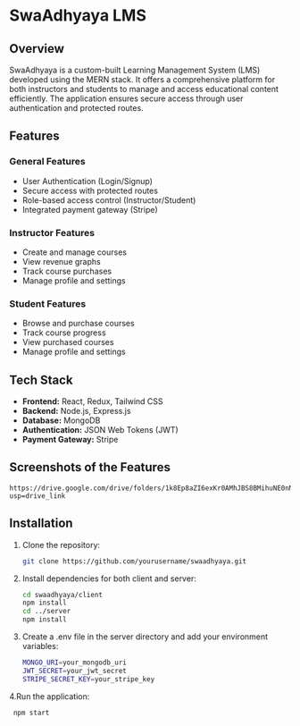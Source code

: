 # SwaAdhyaya LMS

## Overview

SwaAdhyaya is a custom-built Learning Management System (LMS) developed using the MERN stack. It offers a comprehensive platform for both instructors and students to manage and access educational content efficiently. The application ensures secure access through user authentication and protected routes.

## Features

### General Features

- User Authentication (Login/Signup)
- Secure access with protected routes
- Role-based access control (Instructor/Student)
- Integrated payment gateway (Stripe)

### Instructor Features

- Create and manage courses
- View revenue graphs
- Track course purchases
- Manage profile and settings

### Student Features

- Browse and purchase courses
- Track course progress
- View purchased courses
- Manage profile and settings

## Tech Stack

- **Frontend:** React, Redux, Tailwind CSS
- **Backend:** Node.js, Express.js
- **Database:** MongoDB
- **Authentication:** JSON Web Tokens (JWT)
- **Payment Gateway:** Stripe

## Screenshots of the Features 

    https://drive.google.com/drive/folders/1k8Ep8aZI6exKr0AMhJBS8BMihuNE0nNF?usp=drive_link
    



## Installation

1. Clone the repository:
   ```bash
   git clone https://github.com/yourusername/swaadhyaya.git
2. Install dependencies for both client and server:
   ```bash
   cd swaadhyaya/client
   npm install
   cd ../server
   npm install
3. Create a .env file in the server directory and add your environment variables:
   ```bash
   MONGO_URI=your_mongodb_uri
   JWT_SECRET=your_jwt_secret
   STRIPE_SECRET_KEY=your_stripe_key
4.Run the application:
   ```bash
    npm start
